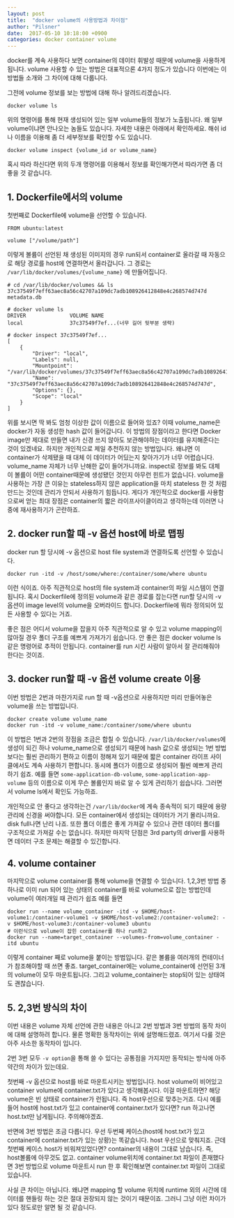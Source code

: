 ```yaml
---
layout: post
title:  "docker volume의 사용방법과 차이점"
author: "Pilsner"
date:  2017-05-10 10:18:00 +0900
categories: docker container volume
---
```

 
docker를 계속 사용하다 보면 container의 데이터 휘발성 때문에 volume을 사용하게 됩니다. volume 사용할 수 있는 방법은 대표적으론 4가지 정도가 있습니다 이번에는 이 방법들 소개와 그 차이에 대해 다룹니다.

그전에 volume 정보를 보는 방법에 대해 하나 알려드리겠습니다.
```
docker volume ls
```
위의 명령어를 통해 현재 생성되어 있는 일부 volume들의 정보가 노출됩니다. 왜 일부 volume이냐면 안나오는 놈들도 있습니다. 자세한 내용은 아래에서 확인하세요. 해쉬 id나 이름을 이용해 좀 더 세부정보를 확인할 수도 있습니다.
```
docker volume inspect {volume_id or volume_name}
```
혹시 따라 하신다면 위의 두개 명령어를 이용해서 정보를 확인해가면서 따라가면 좀 더 좋을 것 같습니다.

## 1. Dockerfile에서의 volume
첫번째로 Dockerfile에 volume을 선언할 수 있습니다.
```
FROM ubuntu:latest

volume ["/volume/path"]
```
이렇게 볼륨이 선언된 채 생성된 이미지의 경우 run되서 container로 올라갈 때 자동으로 해당 경로를 host에 연결하면서 올라갑니다. 그 경로는 `/var/lib/docker/volumes/{volume_name}` 에 만들어집니다.
```
# cd /var/lib/docker/volumes && ls
37c37549f7eff63aec8a56c42707a109dc7adb108926412848e4c268574d747d  metadata.db

# docker volume ls
DRIVER              VOLUME NAME
local               37c37549f7ef...(너무 길어 뒷부분 생략)

# docker inspect 37c37549f7ef...
[
    {
        "Driver": "local",
        "Labels": null,
        "Mountpoint": "/var/lib/docker/volumes/37c37549f7eff63aec8a56c42707a109dc7adb108926412848e4c268574d747d/_data",
        "Name": "37c37549f7eff63aec8a56c42707a109dc7adb108926412848e4c268574d747d",
        "Options": {},
        "Scope": "local"
    }
]
```

위를 보시면 딱 봐도 엄청 이상한 값이 이름으로 들어와 있죠? 이때 volume_name은 docker가 자동 생성한 hash 값이 들어갑니다. 이 방법의 장점이라고 한다면 Docker image만 제대로 만들면 내가 신경 쓰지 않아도 보관해야하는 데이터를 유지해준다는 것이 있겠네요. 하지만 개인적으로 제일 추천하지 않는 방법입니다. 왜냐면 이 container가 삭제됐을 때 대체 이 데이터가 어딨는지 찾아가기가 너무 어렵습니다. volume_name 자체가 너무 난해한 값이 들어가니까요. inspect로 정보를 봐도 대체 이 볼륨이 어떤 container때문에 생성됐던 것인지 아무런 힌트가 없습니다. volume을 사용하는 가장 큰 이유는 stateless하지 않은 application을 마치 stateless 한 것 처럼 만드는 것인데 관리가 안되서 사용하기 힘듭니다. 게다가 개인적으로 docker를 사용함으로써 얻는 최대 장점은 container의 짧은 라이프사이클이라고 생각하는데 이러면 나중에 재사용하기가 곤란하죠.

## 2. docker run할 때 -v 옵션 host에 바로 맵핑
docker run 할 당시에 -v 옵션으로 host file system과 연결하도록 선언할 수 있습니다.
```
docker run -itd -v /host/some/where:/container/some/where ubuntu
```
이런 식이죠. 아주 직관적으로 host의 file system과 container의 파일 시스템이 연결됩니다. 혹시 Dockerfile에 정의된 volume과 같은 경로를 잡는다면 run할 당시의 -v옵션이 image level의 volume을 오버라이드 합니다. Dockerfile에 뭐라 정의되어 있든 사용할 수 있다는 거죠.

좋은 점은 어디서 volume을 잡을지 아주 직관적으로 알 수 있고 volume mapping이 많아질 경우 폴더 구조를 예쁘게 가져가기 쉽습니다. 안 좋은 점은 docker volume ls 같은 명령어로 추적이 안됩니다. container를 run 시킨 사람이 알아서 잘 관리해줘야 한다는 것이죠.

## 3. docker run할 때 -v 옵션 volume create 이용
이번 방법은 2번과 마찬가지로 run 할 때 -v옵션으로 사용하지만 미리 만들어놓은 volume을 쓰는 방법입니다.
```
docker create volume volume_name
docker run -itd -v volume_name:/container/some/where ubuntu
```
이 방법은 1번과 2번의 장점을 조금은 합칠 수 있습니다.
`/var/lib/docker/volumes`에 생성이 되긴 하나 volume_name으로 생성되기 때문에 hash 값으로 생성되는 1번 방법보다는 훨씬 관리하기 편하고 이름이 정해져 있기 때문에 짧은 container 라이프 사이클에서도 계속 사용하기 편합니다.
동시에 폴더가 이름으로 생성되어 훨씬 예쁘게 관리하기 쉽죠. 예를 들면 `some-application-db-volume`, `some-application-app-volume` 등의 이름으로 이게 무슨 볼륨인지 바로 알 수 있게 관리하기 쉽습니다. 그러면서 volume ls에서 확인도 가능하죠. 

 개인적으로 안 좋다고 생각하는건 `/var/lib/docker`에 계속 종속적이 되기 때문에 용량 관리에 신경을 써야합니다. 모든 container에서 생성되는 데이터가 거기 몰리니까요. disk full나면 난리 나죠. 또한 폴더 이름은 좋게 가져갈 수 있으나 관련 데이터 폴더를 구조적으로 가져갈 수는 없습니다. 하지만 마지막 단점은 3rd party의 driver를 사용하면 데이터 구조 문제는 해결할 수 있긴합니다.

## 4. volume container
마지막으로 volume container를 통해 volume을 연결할 수 있습니다.
1,2,3번 방법 중 하나로 이미 run 되어 있는 상태의 container를 바로 volume으로 잡는 방법인데 volume이 여러개일 때 관리가 쉽죠 예를 들면
```
docker run --name volume_container -itd -v $HOME/host-volume1:/container-volume1 -v $HOME/host-volume2:/container-volume2: -v $HOME/host-volume3:/container-volume3 ubuntu
# 이런식으로 volume이 잡힌 container를 하나 run하고
docker run --name=target_container --volumes-from=volume_container -itd ubuntu
```
이렇게 container 째로 volume을 붙이는 방법입니다. 같은 볼륨을 여러개의 컨테이너가 참조해야할 때 쓰면 좋죠. target_container에는 volume_container에 선언된 3개의 volume이 모두 마운트됩니다. 그리고 volume_container는 stop되어 있는 상태여도 괜찮습니다.

## 5. 2,3번 방식의 차이
이번 내용은 volume 자체 선언에 관한 내용은 아니고 2번 방법과 3번 방법의 동작 차이에 대해 설명하려 합니다. 물론 명확한 동작차이는 위에 설명해드렸죠. 여기서 다룰 것은 아주 사소한 동작차이 입니다.      

2번 3번 모두 `-v option`을 통해 쓸 수 있다는 공통점을 가지지만 동작되는 방식에 아주 약간의 차이가 있는데요.

첫번째 -v 옵션으로 host를 바로 마운트시키는 방법입니다. host volume이 비어있고 container volume에 container.txt가 있다고 생각해봅시다. 이걸 마운트하면? 해당 volume은 빈 상태로 container가 런됩니다. 즉 host우선으로 맞추는거죠. 다시 예를 들어 host에 host.txt가 있고 container에 container.txt가 있다면? run 하고나면 host.txt만 남게됩니다. 주의해야겠죠.

반면에 3번 방법은 조금 다릅니다. 우선 두번째 케이스(host에 host.txt가 있고 container에 container.txt가 있는 상황)는 똑같습니다. host 우선으로 맞춰지죠. 근데 첫번째 케이스 host가 비워져있었다면? container의 내용이 그대로 남습니다.
즉, host볼륨에 아무것도 없고. container volume위치에 container.txt 파일이 존재했다면 3번 방법으로 volume 마운트시 run 한 후 확인해보면 container.txt 파일이 그대로 있습니다.

사실 큰 차이는 아닙니다. 왜냐면 mapping 할 volume 위치에 runtime 외의 시간에 데이터를 핸들링 하는 것은 절대 권장되지 않는 것이기 때문이죠. 그러니 그냥 이런 차이가 있다 정도로만 알면 될 것 같습니다.
